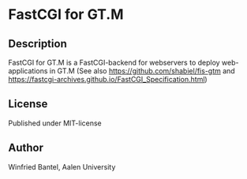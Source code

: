 # FastCGI for GT.M

## Description

FastCGI for GT.M is a FastCGI-backend for webservers to deploy web-applications in GT.M
(See also https://github.com/shabiel/fis-gtm and https://fastcgi-archives.github.io/FastCGI_Specification.html)

## License

Published under MIT-license

## Author
Winfried Bantel, Aalen University
